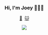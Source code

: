 <h3 align='center'>
Hi, I'm Joey 👩🏻‍💻
</h3>
<p align='center'> 
  <a href="https://www.flickr.com/photos/limjoeypics/">📸</a>&nbsp;
  <a href="https://joeyqlim.github.io/pet-the-catto/">🐱</a>
</p>

<p align='center'> 
  <a href="https://www.linkedin.com/in/joeyqlim/">
    <img src="https://img.shields.io/badge/linkedin-%230077B5.svg?&style=for-the-badge&logo=linkedin&logoColor=white" />
  </a>
</p>
